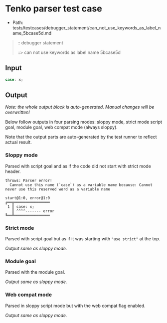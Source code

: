 # Tenko parser test case

- Path: tests/testcases/debugger_statement/can_not_use_keywords_as_label_name_5bcase5d.md

> :: debugger statement
>
> ::> can not use keywords as label name 5bcase5d

## Input

`````js
case: x;
`````

## Output

_Note: the whole output block is auto-generated. Manual changes will be overwritten!_

Below follow outputs in four parsing modes: sloppy mode, strict mode script goal, module goal, web compat mode (always sloppy).

Note that the output parts are auto-generated by the test runner to reflect actual result.

### Sloppy mode

Parsed with script goal and as if the code did not start with strict mode header.

`````
throws: Parser error!
  Cannot use this name (`case`) as a variable name because: Cannot never use this reserved word as a variable name

start@1:0, error@1:0
╔══╦════════════════
 1 ║ case: x;
   ║ ^^^^------- error
╚══╩════════════════

`````

### Strict mode

Parsed with script goal but as if it was starting with `"use strict"` at the top.

_Output same as sloppy mode._

### Module goal

Parsed with the module goal.

_Output same as sloppy mode._

### Web compat mode

Parsed in sloppy script mode but with the web compat flag enabled.

_Output same as sloppy mode._
